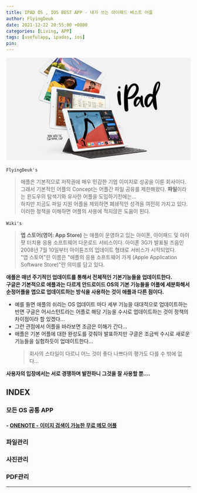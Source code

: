 ```yaml
---
title: IPAD OS , IOS BEST APP - 내가 쓰는 아이패드 베스트 어플
author: FlyingDeuk
date: 2021-12-22 20:55:00 +0800
categories: [Living, APP]
tags: [usefulapp, ipados, ios]
pin:
---
```


![ipad](/img/living/ipad/ipad.jpg)

`FlyingDeuk's`
> 애플은 기본적으로 저작권에 매우 민감한 기업 이미지로 성공을 이룬 회사이다. <br>
그래서 기본적인 어플의 Concept는 어플간 파일 공유를 제한해왔다. **파일**이라는 윈도우의 탐색기와 유사한 어플을 도입하기전에는...<br>
하지만 지금도 파일 지원 어플을 제외하면 폐쇄적인 성격을 여전히 가지고 있다. <br>
이러한 정책을 이해하면 어플의 사용에 적지않은 도움이 된다.

`Wiki's`
>**앱 스토어(영어: App Store)** 는 애플이 운영하고 있는 아이폰, 아이패드 및 아이팟 터치용 응용 소프트웨어 다운로드 서비스이다. 아이폰 3G가 발표될 즈음인 2008년 7월 10일부터 아이튠즈의 업데이트 형태로 서비스가 시작되었다. <br>
"앱 스토어"란 이름은 "애플의 응용 소프트웨어 가게 (Apple Application Software Store)"란 의미를 담고 있다.

**애플은 매년 주기적인 업데이트를 통해서 전체적인 기본기능들을 업데이트한다.** <br>
**구글은 기본적으로 애플과는 다르게 안드로이드 OS의 기본 기능들을 어플에 세분화해서 순정어플을 앱으로 업데이트하는 방식을 사용하는 것이 애플과 다른 점이다.** <br>
- 예를 들면 애플의 쉬리는 OS 업데이트 마다 세부 기능을 대대적으로 업데이트하는 반면 구글은 어시스턴트라는 어플로 해당 기능을 수시로 업데이트하는 것이 정책의 차이점이라 할 있겠다...
- 그런 관점에서 어플을 바라보면 조금은 이해가 간다...
- 애플은 기본 어플에 대한 완성도를 갖춰야 발표하지만 구글은 조금씩 수시로 새로운 기능들을 실험하듯이 업데이트한다...
  > 회사의 스타일이 다르니 어느 것이 좋다 나쁘다의 평가도 다를 수 밖에 없다...

**사용자의 입장에서는 서로 경쟁하며 발전하니 그것을 잘 사용할 뿐....**

## INDEX

### 모든 OS 공통 APP
#### - [ONENOTE - 이미지 검색이 가능한 무료 메모 어플](/posts/onenote/)

### 파일관리

### 사진관리

### PDF관리

----

